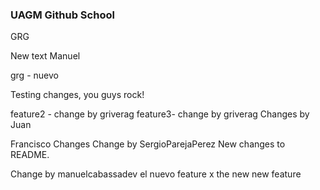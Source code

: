 ### UAGM Github School

GRG

New text Manuel

grg - nuevo

Testing changes, you guys rock!

feature2  - change by griverag
feature3- change by griverag
Changes by Juan

Francisco Changes
Change by SergioParejaPerez
New changes to README.

Change by manuelcabassadev
el nuevo feature x
the new new feature
